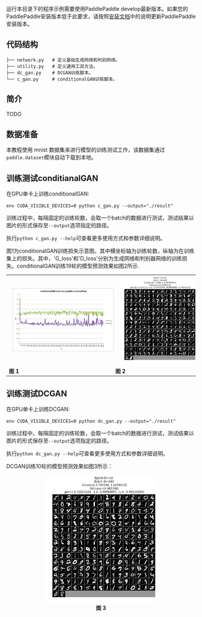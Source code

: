 ﻿

运行本目录下的程序示例需要使用PaddlePaddle develop最新版本。如果您的PaddlePaddle安装版本低于此要求，请按照[安装文档](http://www.paddlepaddle.org/docs/develop/documentation/zh/build_and_install/pip_install_cn.html)中的说明更新PaddlePaddle安装版本。

## 代码结构
```
├── network.py   # 定义基础生成网络和判别网络。
├── utility.py   # 定义通用工具方法。
├── dc_gan.py    # DCGAN训练脚本。
└── c_gan.py     # conditionalGAN训练脚本。
```

## 简介
TODO

## 数据准备

本教程使用 mnist 数据集来进行模型的训练测试工作，该数据集通过`paddle.dataset`模块自动下载到本地。

## 训练测试conditianalGAN

在GPU单卡上训练conditionalGAN:

```
env CUDA_VISIBLE_DEVICES=0 python c_gan.py --output="./result"
```

训练过程中，每隔固定的训练轮数，会取一个batch的数据进行测试，测试结果以图片的形式保存至`--output`选项指定的路径。

执行`python c_gan.py --help`可查看更多使用方式和参数详细说明。

图1为conditionalGAN训练损失示意图，其中横坐标轴为训练轮数，纵轴为在训练集上的损失。其中，'G_loss'和'D_loss'分别为生成网络和判别器网络的训练损失。conditionalGAN训练19轮的模型预测效果如图2所示.

<p align="center">

<table>
<tr>
    <td>
        <img src="images/conditionalGAN_loss.png" width="400" hspace='10'/>
    </td>
    <td>
        <img src="images/conditionalGAN_demo.png" width="300" hspace='10'/>
    </td>
</tr>
<tr>
    <td>
        <strong>图 1</strong>
    </td>
    <td>
        <strong>图 2</strong>
    </td>
</tr>
</table>
</p>


## 训练测试DCGAN

在GPU单卡上训练DCGAN:

```
env CUDA_VISIBLE_DEVICES=0 python dc_gan.py --output="./result"
```

训练过程中，每隔固定的训练轮数，会取一个batch的数据进行测试，测试结果以图片的形式保存至`--output`选项指定的路径。

执行`python dc_gan.py --help`可查看更多使用方式和参数详细说明。


DCGAN训练10轮的模型预测效果如图3所示：

<p align="center">
<img src="images/DCGAN_demo.png" width="300" hspace='10'/> <br/>
<strong>图 3</strong>
</p>
